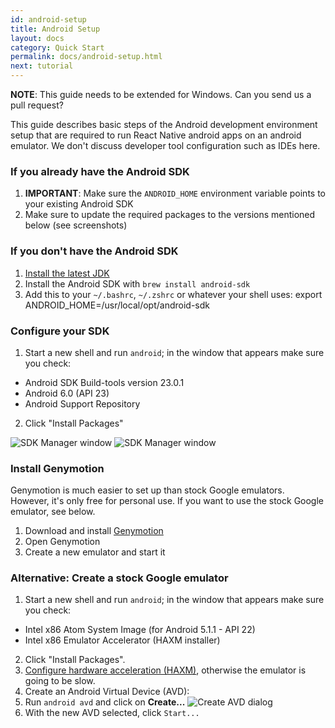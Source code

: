```yaml
---
id: android-setup
title: Android Setup
layout: docs
category: Quick Start
permalink: docs/android-setup.html
next: tutorial
---
```


__NOTE__: This guide needs to be extended for Windows. Can you send us a pull request?

This guide describes basic steps of the Android development environment setup that are required to run React Native android apps on an android emulator. We don't discuss developer tool configuration such as IDEs here.

### If you already have the Android SDK

1. __IMPORTANT__: Make sure the `ANDROID_HOME` environment variable points to your existing Android SDK
2. Make sure to update the required packages to the versions mentioned below (see screenshots)

### If you don't have the Android SDK

1. [Install the latest JDK](http://www.oracle.com/technetwork/java/javase/downloads/jdk8-downloads-2133151.html)
2. Install the Android SDK with `brew install android-sdk`
3. Add this to your `~/.bashrc`, `~/.zshrc` or whatever your shell uses:
        export ANDROID_HOME=/usr/local/opt/android-sdk

### Configure your SDK

1. Start a new shell and run `android`; in the window that appears make sure you check:
  * Android SDK Build-tools version 23.0.1
  * Android 6.0 (API 23)
  * Android Support Repository
2. Click "Install Packages"

![SDK Manager window](/react-native/img/AndroidSDK1.png) ![SDK Manager window](/react-native/img/AndroidSDK2.png)

### Install Genymotion

Genymotion is much easier to set up than stock Google emulators. However, it's only free for personal use. If you want to use the stock Google emulator, see below.

1. Download and install [Genymotion](https://www.genymotion.com/)
2. Open Genymotion
3. Create a new emulator and start it

### Alternative: Create a stock Google emulator

1. Start a new shell and run `android`; in the window that appears make sure you check:
  * Intel x86 Atom System Image (for Android 5.1.1 - API 22)
  * Intel x86 Emulator Accelerator (HAXM installer)
2. Click "Install Packages".
3. [Configure hardware acceleration (HAXM)](http://developer.android.com/tools/devices/emulator.html#vm-mac), otherwise the emulator is going to be slow.
4. Create an Android Virtual Device (AVD):
  1. Run `android avd` and click on **Create...**
  ![Create AVD dialog](/react-native/img/CreateAVD.png)
  2. With the new AVD selected, click `Start...`
